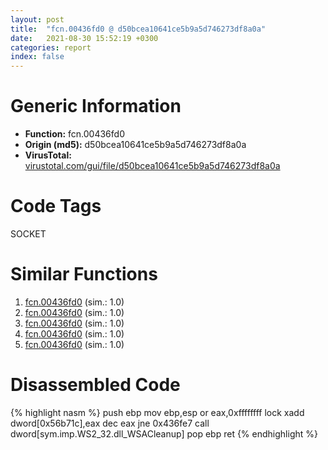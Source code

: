 ```yaml
---
layout: post
title:  "fcn.00436fd0 @ d50bcea10641ce5b9a5d746273df8a0a"
date:   2021-08-30 15:52:19 +0300
categories: report
index: false
---
```


# Generic Information
- **Function:** fcn.00436fd0
- **Origin (md5):** d50bcea10641ce5b9a5d746273df8a0a
- **VirusTotal:** [virustotal.com/gui/file/d50bcea10641ce5b9a5d746273df8a0a][virustotal_ref]

# Code Tags
<span class="tag" id="SOCKET">SOCKET</span>


# Similar Functions

1. [fcn.00436fd0][similar_1_ref] (sim.: 1.0)
2. [fcn.00436fd0][similar_2_ref] (sim.: 1.0)
3. [fcn.00436fd0][similar_3_ref] (sim.: 1.0)
4. [fcn.00436fd0][similar_4_ref] (sim.: 1.0)
5. [fcn.00436fd0][similar_5_ref] (sim.: 1.0)


# Disassembled Code

{% highlight nasm %}
push ebp
mov ebp,esp
or eax,0xffffffff
lock xadd dword[0x56b71c],eax
dec eax
jne 0x436fe7
call dword[sym.imp.WS2_32.dll_WSACleanup]
pop ebp
ret 
{% endhighlight %}


[similar_1_ref]: /report/fcn.00436fd0@6f3df46d1fce76523268c99d7ef5bd6a
[similar_2_ref]: /report/fcn.00436fd0@b087b9611605c28cc2f86356efd33bcb
[similar_3_ref]: /report/fcn.00436fd0@0e9d24a190b04adb41c502951b72134c
[similar_4_ref]: /report/fcn.00436fd0@60b56bcd9822c2761bd5abef67177c49
[similar_5_ref]: /report/fcn.00436fd0@4658cbcafaaa1d06130eddbdfa41cfd5
[virustotal_ref]: https://www.virustotal.com/gui/file/d50bcea10641ce5b9a5d746273df8a0a